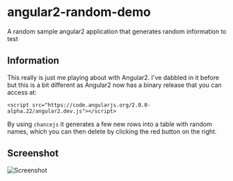# angular2-random-demo
A random sample angular2 application that generates random information to test

Information
------
This really is just me playing about with Angular2. I've dabbled in it before but this is a bit different as Angular2 now has a binary release that you can access at:

    <script src="https://code.angularjs.org/2.0.0-alpha.22/angular2.dev.js"></script>
    
By using `chancejs` it generates a few new rows into a table with random names, which you can then delete by clicking the red button on the right.
    
Screenshot
------
![Screenshot](http://s4.postimg.org/ljxufuud8/Screen_Shot_2015_05_23_at_23_11_41.jpg)
